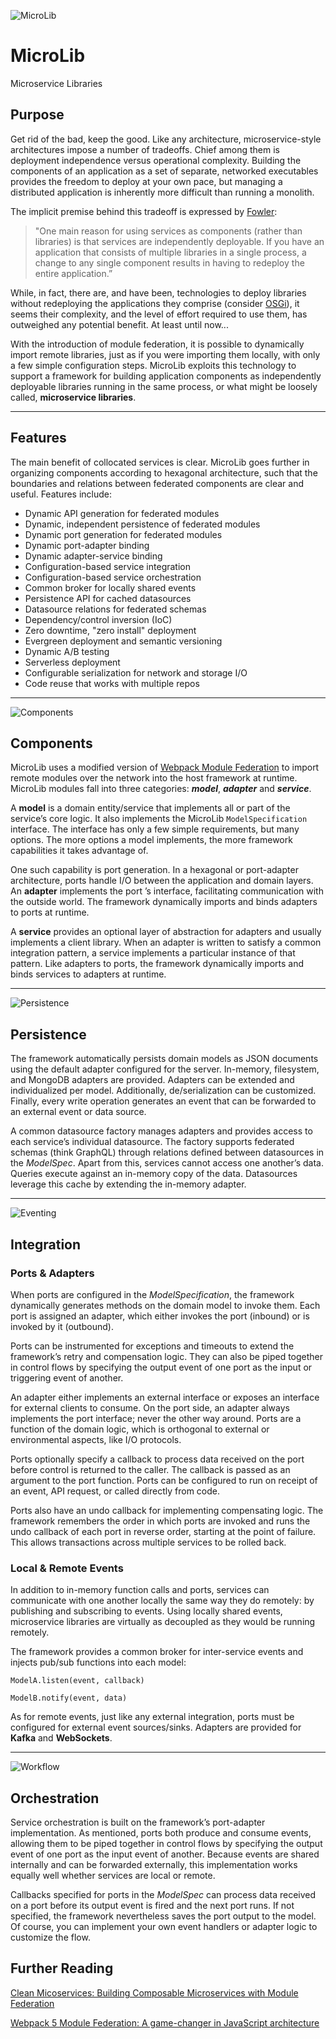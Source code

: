 ![MicroLib](https://github.com/tysonrm/MicroLib/blob/master/wiki/microlib.png)

# MicroLib

Microservice Libraries

## Purpose

Get rid of the bad, keep the good. Like any architecture, microservice-style architectures impose a number of tradeoffs. Chief among them is deployment independence versus operational complexity. Building the components of an application as a set of separate, networked executables provides the freedom to deploy at your own pace, but managing a distributed application is inherently more difficult than running a monolith.

The implicit premise behind this tradeoff is expressed by [Fowler](https://martinfowler.com/articles/microservices.html):

> "One main reason for using services as components (rather than libraries) is that services are independently deployable. If you have an application that consists of multiple libraries in a single process, a change to any single component results in having to redeploy the entire application.”

While, in fact, there are, and have been, technologies to deploy libraries without redeploying the applications they comprise (consider [OSGi](https://www.osgi.org/)), it seems their complexity, and the level of effort required to use them, has outweighed any potential benefit. At least until now...

With the introduction of module federation, it is possible to dynamically import remote libraries, just as if you were importing them locally, with only a few simple configuration steps. MicroLib exploits this technology to support a framework for building application components as independently deployable libraries running in the same process, or what might be loosely called, **microservice libraries**.

---

## Features

The main benefit of collocated services is clear. MicroLib goes further in organizing components according to hexagonal architecture, such that the boundaries and relations between federated components are clear and useful. Features include:

- Dynamic API generation for federated modules
- Dynamic, independent persistence of federated modules
- Dynamic port generation for federated modules
- Dynamic port-adapter binding
- Dynamic adapter-service binding
- Configuration-based service integration
- Configuration-based service orchestration
- Common broker for locally shared events
- Persistence API for cached datasources
- Datasource relations for federated schemas
- Dependency/control inversion (IoC)
- Zero downtime, "zero install" deployment
- Evergreen deployment and semantic versioning
- Dynamic A/B testing
- Serverless deployment
- Configurable serialization for network and storage I/O
- Code reuse that works with multiple repos

---

![Components](https://github.com/tysonrm/MicroLib/blob/master/wiki/port-adapter.png)

## Components

MicroLib uses a modified version of [Webpack Module Federation](https://webpack.js.org/concepts/module-federation/#building-blocks) to import remote modules over the network into the host framework at runtime.
MicroLib modules fall into three categories: **_model_**, **_adapter_** and **_service_**.

A **model** is a domain entity/service that implements all or part of the service’s core logic. It also implements the MicroLib `ModelSpecification` interface. The interface has only a few simple requirements, but many options. The more options a model implements, the more framework capabilities it takes advantage of.

One such capability is port generation. In a hexagonal or port-adapter architecture, ports handle I/O between the application and domain layers. An **adapter** implements the port ’s interface, facilitating communication with the outside world. The framework dynamically imports and binds adapters to ports at runtime.

A **service** provides an optional layer of abstraction for adapters and usually implements a client library. When an adapter is written to satisfy a common integration pattern, a service implements a particular instance of that pattern. Like adapters to ports, the framework dynamically imports and binds services to adapters at runtime.

---

![Persistence](https://github.com/tysonrm/MicroLib/blob/master/wiki/persistence.png)

## Persistence

The framework automatically persists domain models as JSON documents using the default adapter configured for the server. In-memory, filesystem, and MongoDB adapters are provided. Adapters can be extended and individualized per model. Additionally, de/serialization can be customized. Finally, every write operation generates an event that can be forwarded to an external event or data source.

A common datasource factory manages adapters and provides access to each service’s individual datasource. The factory supports federated schemas (think GraphQL) through relations defined between datasources in the _ModelSpec_. Apart from this, services cannot access one another’s data. Queries execute against an in-memory copy of the data. Datasources leverage this cache by extending the in-memory adapter.

---

![Eventing](https://github.com/tysonrm/MicroLib/blob/master/wiki/eventing.png)

## Integration

### Ports & Adapters

When ports are configured in the _ModelSpecification_, the framework dynamically generates methods on the domain model to invoke them. Each port is assigned an adapter, which either invokes the port (inbound) or is invoked by it (outbound).

Ports can be instrumented for exceptions and timeouts to extend the framework’s retry and compensation logic.
They can also be piped together in control flows by specifying the output event of one port as the input or triggering event of another.

An adapter either implements an external interface or exposes an interface for external clients to consume.
On the port side, an adapter always implements the port interface; never the other way around. Ports are a function of the domain logic, which is orthogonal to external or environmental aspects, like I/O protocols.

Ports optionally specify a callback to process data received on the port before control is returned to the caller. The callback is passed as an argument to the port function. Ports can be configured to run on receipt of an event, API request, or called directly from code.

Ports also have an undo callback for implementing compensating logic. The framework remembers the order in which ports are invoked and runs the undo callback of each port in reverse order, starting at the point of failure. This allows transactions across multiple services to be rolled back.

### Local & Remote Events

In addition to in-memory function calls and ports, services can communicate with one another locally the same way they do remotely: by publishing and subscribing to events. Using locally shared events, microservice libraries are virtually as decoupled as they would be running remotely.

The framework provides a common broker for inter-service events and injects pub/sub functions into each model:

    ModelA.listen(event, callback)

    ModelB.notify(event, data)

As for remote events, just like any external integration, ports must be configured for external event sources/sinks. Adapters are provided for **Kafka** and **WebSockets**.

---

![Workflow](https://github.com/tysonrm/MicroLib/blob/master/wiki/workflow.png)

## Orchestration

Service orchestration is built on the framework’s port-adapter implementation. As mentioned, ports both produce and consume events, allowing them to be piped together in control flows by specifying the output event of one port as the input event of another. Because events are shared internally and can be forwarded externally, this implementation works equally well whether services are local or remote.

Callbacks specified for ports in the _ModelSpec_ can process data received on a port before its output event is fired and the next port runs. If not specified, the framework nevertheless saves the port output to the model. Of course, you can implement your own event handlers or adapter logic to customize the flow.

## Further Reading

[Clean Micoservices: Building Composable Microservices with Module Federation](https://trmidboe.medium.com/clean-microservices-building-composable-microservices-with-module-federation-f1d2b03d2b27)

[Webpack 5 Module Federation: A game-changer in JavaScript architecture](https://medium.com/swlh/webpack-5-module-federation-a-game-changer-to-javascript-architecture-bcdd30e02669)
